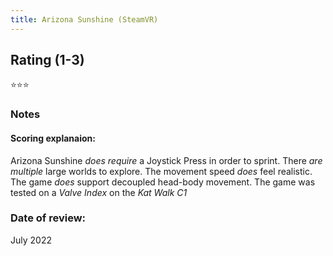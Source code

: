 ```yaml
---
title: Arizona Sunshine (SteamVR)
---
```


## Rating (1-3)
⭐⭐⭐

### Notes


#### Scoring explanaion:
Arizona Sunshine *does require* a Joystick Press in order to sprint.
There *are multiple* large worlds to explore.
The movement speed *does* feel realistic.
The game *does* support decoupled head-body movement.
The game was tested on a *Valve Index* on the *Kat Walk C1*

### Date of review:
July 2022
